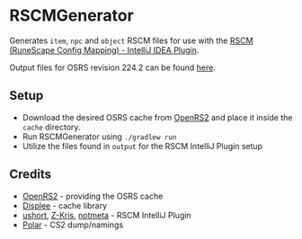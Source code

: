 # RSCMGenerator

Generates `item`, `npc` and `object` RSCM files for use with the [RSCM (RuneScape Config Mapping) - IntelliJ IDEA Plugin](https://github.com/blurite/rscm-plugin).  

Output files for OSRS revision 224.2 can be found [here](output).

## Setup
- Download the desired OSRS cache from [OpenRS2](https://archive.openrs2.org/) and place it inside the `cache` directory.
- Run RSCMGenerator using `./gradlew run`
- Utilize the files found in `output` for the RSCM IntelliJ Plugin setup

## Credits
- [OpenRS2](https://archive.openrs2.org/) - providing the OSRS cache
- [Displee](https://github.com/Displee) - cache library
- [ushort](https://github.com/ushort), [Z-Kris](https://github.com/z-kris), [notmeta](https://github.com/notmeta) - RSCM IntelliJ Plugin
- [Polar](https://github.com/Joshua-F) - CS2 dump/namings